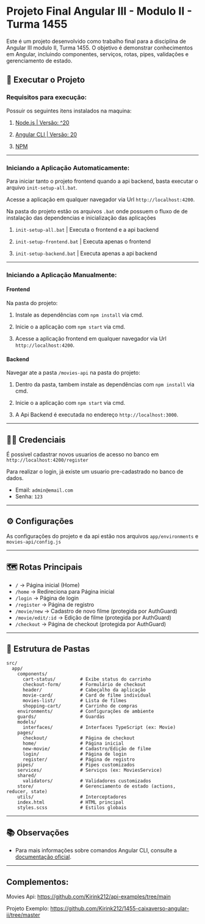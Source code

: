 # Projeto Final Angular III - Modulo II - Turma 1455

Este é um projeto desenvolvido como trabalho final para a disciplina de Angular III modulo II, Turma 1455. O objetivo é demonstrar conhecimentos em Angular, incluindo componentes, serviços, rotas, pipes, validações e gerenciamento de estado.

## 🚀 Executar o Projeto

### Requisitos para execução:

Possuir os seguintes itens instalados na maquina:

1. [Node.js | Versão: ^20](https://nodejs.org/pt/download)

2. [Angular CLI | Versão: 20](https://angular.dev/)

3. [NPM](https://www.npmjs.com/package/npm?activeTab=versions)
 
---
 
### Iniciando a Aplicação Automaticamente:

Para iniciar tanto o projeto frontend quando a api backend, basta executar o arquivo `init-setup-all.bat`.  

Acesse a aplicação em qualquer navegador via Url  `http://localhost:4200`.
 
Na pasta do projeto estão os arquivos `.bat` onde possuem o fluxo de de instalação das dependencias e inicialização das aplicações

1. `init-setup-all.bat` | Executa o frontend e a api backend

2. `init-setup-frontend.bat` | Executa apenas o frontend

3. `init-setup-backend.bat` | Executa apenas a api backend
 
---
 
### Iniciando a Aplicação Manualmente: 

#### Frontend
Na pasta do projeto:

1. Instale as dependências com `npm install` via cmd.

2. Inicie o a aplicação com `npm start` via cmd.

3. Acesse a aplicação frontend em qualquer navegador via Url  `http://localhost:4200`.

#### Backend
Navegar ate a pasta `/movies-api` na pasta do projeto:

1. Dentro da pasta, tambem instale as dependências com `npm install` via cmd.

2. Inicie o a aplicação com `npm start` via cmd.

3. A Api Backend é executada no endereço  `http://localhost:3000`.

---

## 🙍‍♂️ Credenciais
É possivel cadastrar novos usuarios de acesso no banco em `http://localhost:4200/register`

Para realizar o login, já existe um usuario pre-cadastrado no banco de dados.
- Email: `admin@email.com`
- Senha: `123` 

---

## ⚙️ Configurações
As configurações do projeto e da api estão nos arquivos `app/environments` e `movies-api/config.js`

---

## 🗺️ Rotas Principais

- `/`                → Página inicial (Home)
- `/home`            → Redireciona para Página inicial
- `/login`           → Página de login
- `/register`        → Página de registro
- `/movie/new`       → Cadastro de novo filme (protegida por AuthGuard)
- `/movie/edit/:id`  → Edição de filme (protegida por AuthGuard)
- `/checkout`        → Página de checkout (protegida por AuthGuard)

---

## 📁 Estrutura de Pastas

```plaintext
src/
  app/
    components/
      cart-status/         # Exibe status do carrinho
      checkout-form/       # Formulário de checkout
      header/              # Cabeçalho da aplicação
      movie-card/          # Card de filme individual
      movies-list/         # Lista de filmes
      shopping-cart/       # Carrinho de compras
    environments/          # Configurações de ambiente
    guards/                # Guardas
    models/
      interfaces/          # Interfaces TypeScript (ex: Movie)
    pages/
      checkout/            # Página de checkout
      home/                # Página inicial
      new-movie/           # Cadastro/Edição de filme
      login/               # Página de login
      register/            # Página de registro
    pipes/                 # Pipes customizados
    services/              # Serviços (ex: MoviesService)
    shared/
      validators/          # Validadores customizados
    store/                 # Gerenciamento de estado (actions, reducer, state)
    utils/                 # Interceptadores
    index.html             # HTML principal
    styles.scss            # Estilos globais
```
---

## 📚 Observações

- Para mais informações sobre comandos Angular CLI, consulte a [documentação oficial](https://angular.dev/tools/cli).

---
## Complementos:

Movies Api:
https://github.com/Kirink212/api-examples/tree/main

Projeto Exemplo:
https://github.com/Kirink212/1455-caixaverso-angular-ii/tree/master
